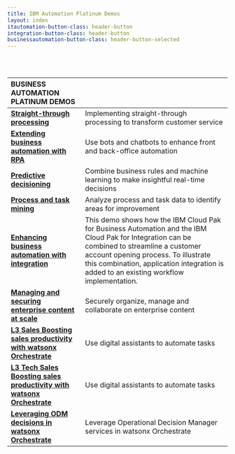 ```yaml
---
title: IBM Automation Platinum Demos
layout: index
itautomation-button-class: header-button
integration-button-class: header-button
businessautomation-button-class: header-button-selected
---
```

<br/>
<br/>

| **BUSINESS AUTOMATION PLATINUM DEMOS** | | 
| :---         | :--- |
| **[Straight-through processing](https://ibm.github.io/platinum-demos-dl/300-business-automation-straight-through-processing/demo-preparation)** | Implementing straight-through processing to transform customer service |
| **[Extending business automation with RPA](https://ibm.github.io/platinum-demos-dl/300-business-automation-extending-ba-with-rpa/demo-preparation)** | Use bots and chatbots to enhance front and back-office automation |
| **[Predictive decisioning](https://ibm.github.io/platinum-demos-dl/300-business-automation-predictive-decisioning/demo-preparation)** | Combine business rules and machine learning to make insightful real-time decisions |
| **[Process and task mining](https://ibm.github.io/platinum-demos-dl/300-business-automation-process-and-task-mining/demo-preparation)** | Analyze process and task data to identify areas for improvement |
| **[Enhancing business automation with integration](https://ibm.github.io/platinum-demos-dl/300-enhancing-ba-with-integration/demo-preparation)** | This demo shows how the IBM Cloud Pak for Business Automation and the IBM Cloud Pak for Integration can be combined to streamline a customer account opening process. To illustrate this combination, application integration is added to an existing workflow implementation. |
| **[Managing and securing enterprise content at scale](https://ibm.github.io/platinum-demos-dl/300-business-automation-managing-and-securing-enterprise-content-at-scale/demo-preparation)** | Securely organize, manage and collaborate on enterprise content |
| **[L3 Sales Boosting sales productivity with watsonx Orchestrate](https://ibm.github.io/platinum-demos-dl/100-digital-labor-boosting-sales-productivity-with-watsonx-orchestrate/demo-preparation)** | Use digital assistants to automate tasks |
| **[L3 Tech Sales Boosting sales productivity with watsonx Orchestrate](https://ibm.github.io/platinum-demos-dl/l3-sales-boosting-sales-productivity-with-watsonx-orchestrate/demo-preparation)** | Use digital assistants to automate tasks |
| **[Leveraging ODM decisions in watsonx Orchestrate](https://ibm.github.io/platinum-demos-dl/300-digital-labor-leveraging-odm-decisions-in-watsonx-orchestrate/demo-preparation)** | Leverage Operational Decision Manager services in watsonx Orchestrate |
